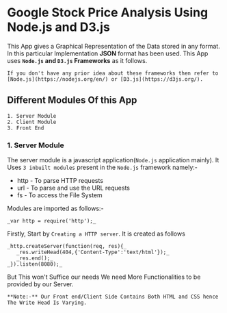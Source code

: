 # Google Stock Price Analysis Using Node.js and D3.js

This App gives a Graphical Representation of the Data stored in any format. In this particular Implementation **JSON** format has been   used. This App uses **`Node.js` and `D3.js` Frameworks** as it follows.

    If you don't have any prior idea about these frameworks then refer to [Node.js](https://nodejs.org/en/) or [D3.js](https://d3js.org/).

## Different Modules Of this App

    1. Server Module
    2. Client Module
    3. Front End

### 1. Server Module
  The server module is a javascript application(`Node.js` application mainly). It Uses `3 inbuilt modules` present in the `Node.js` framework namely:-  
  
   * http - To parse HTTP requests  
   * url - To parse and use the URL requests  
   * fs - To access the File System    
  
Modules are imported as follows:-
    
    _var http = require('http');_

Firstly, Start by `Creating a HTTP server`. It is created as follows  

    _http.createServer(function(req, res){_    
       _res.writeHead(404,{'Content-Type':'text/html'});_  
       _res.end();_  
    _}).listen(8080);_  

But This won't Suffice our needs We need More Functionalities to be provided by our Server.  

    **Note:-** Our Front end/Client Side Contains Both HTML and CSS hence The Write Head Is Varying.  
